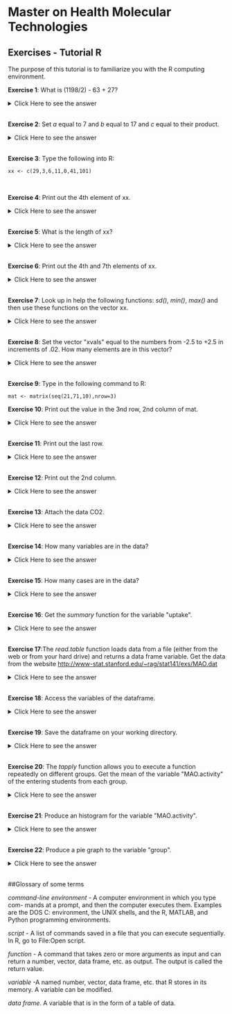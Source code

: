 # Master on Health Molecular Technologies 

## Exercises - Tutorial R


 The purpose of this tutorial is to familiarize you with the R computing environment.





**Exercise 1**: What is (1198/2) - 63 + 27?


<details><summary>Click Here to see the answer</summary><p>

```{r}

1198/2-63+27

```

</p></details>

<br/>

**Exercise 2**: Set _a_ equal to 7 and _b_ equal to 17 and _c_ equal to their product.

<details><summary>Click Here to see the answer</summary><p>

```{r}
a<-7
b<-17
c<-a*b
c

```

</p></details>

<br/>


**Exercise 3**: Type the following into R:



```{r}
xx <- c(29,3,6,11,0,41,101)

```


<br/>

**Exercise 4**: Print out the 4th element of xx.

<details><summary>Click Here to see the answer</summary><p>

```{r}
xx[4]

```

</p></details>

<br/>

**Exercise 5**: What is the length of xx?

<details><summary>Click Here to see the answer</summary><p>

```{r}
length(xx)

```

</p></details>

<br/>




**Exercise 6**: Print out the 4th and 7th elements of xx.

<details><summary>Click Here to see the answer</summary><p>

```{r}
xx[C(4,7)]

```

</p></details>

<br/>


**Exercise 7**: Look up in help the following functions: _sd()_, _min()_, _max()_ and then use these functions on the vector xx.


<details><summary>Click Here to see the answer</summary><p>

```{r}
?sd
?min()
?max()

sd(xx)
min(xx)
max(xx)

```

</p></details>

<br/>



**Exercise 8**: Set the vector "xvals" equal to the numbers from -2.5 to +2.5 in increments of .02. How many elements are in this vector?

<details><summary>Click Here to see the answer</summary><p>

```{r}
xvals<-seq(-2.5,2.5,0.02)
length(xvals)

```

</p></details>

<br/>
 
 
 
**Exercise 9**: Type in the following command to R:
 
```{r}
mat <- matrix(seq(21,71,10),nrow=3)

```

**Exercise 10**: Print out the value in the 3nd row, 2nd column of mat.


<details><summary>Click Here to see the answer</summary><p>

```{r}
mat[3,2]

```

</p></details>

<br/>


**Exercise 11**: Print out the last row.


<details><summary>Click Here to see the answer</summary><p>

```{r}
mat[3,]

```

</p></details>

<br/>


**Exercise 12**: Print out the 2nd column.

<details><summary>Click Here to see the answer</summary><p>

```{r}
mat[,2]

```

</p></details>

<br/>





**Exercise 13**: Attach the data CO2.

<details><summary>Click Here to see the answer</summary><p>

```{r}
attach(CO2)

```

</p></details>

<br/>




**Exercise 14**: How many variables are in the data?



<details><summary>Click Here to see the answer</summary><p>

```{r}
names(CO2)
length(CO2)

```

</p></details>

<br/>


**Exercise 15**: How many cases are in the data?

<details><summary>Click Here to see the answer</summary><p>

```{r}
dim(CO2)

```

</p></details>

<br/>





**Exercise 16**: Get the _summary_ function for the variable "uptake".

<details><summary>Click Here to see the answer</summary><p>

```{r}
summary(CO2$uptake)

```

</p></details>

<br/>



**Exercise 17**:The _read.table_ function loads data from a file (either from the web or from your hard drive) and returns a data frame variable. Get the data
from the website http://www-stat.stanford.edu/~rag/stat141/exs/MAO.dat


<details><summary>Click Here to see the answer</summary><p>

```{r}
MAO<-read.table("http://www-stat.stanford.edu/~rag/stat141/exs/MAO.dat", header=TRUE)

```

</p></details>

<br/>




**Exercise 18**: Access the variables of the dataframe.


<details><summary>Click Here to see the answer</summary><p>

```{r}
names(MAO)

```

</p></details>

<br/>


**Exercise 19**: Save the dataframe on your working directory.

<details><summary>Click Here to see the answer</summary><p>

```{r}
save(mao,file="mao.Rdata")

```

</p></details>

<br/>


**Exercise 20**: The _tapply_ function allows you to execute a function repeatedly on different groups. Get the mean of the variable "MAO.activity" of the entering students from each group.

<details><summary>Click Here to see the answer</summary><p>

```{r}

tapply(MAO.activity,group,mean)

```

</p></details>

<br/>



**Exercise 21**: Produce an histogram for the variable "MAO.activity". 

<details><summary>Click Here to see the answer</summary><p>

```{r}
hist(MAO.activity,col="red",main="MAO.activity")

```

</p></details>

<br/>


**Exercise 22**: Produce a pie graph to the variable "group".


<details><summary>Click Here to see the answer</summary><p>

```{r}
detach(MAO)
pie(MAO$group)

```

</p></details>

<br/>


##Glossary of some terms


_command-line environment_ - A computer environment in which you type com-
mands at a prompt, and then the computer executes them. Examples are the
DOS C: environment, the UNIX shells, and the R, MATLAB, and Python
programming environments.


_script_ - A list of commands saved in a file that you can execute sequentially. In R, go to File:Open script.

_function_ - A command that takes zero or more arguments as input and can
return a number, vector, data frame, etc. as output. The output is called
the return value.


_variable_ -A named number, vector, data frame, etc. that R stores in its memory. A variable can be modified.

_data frame_. A variable that is in the form of a table of data.




